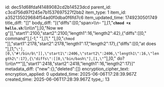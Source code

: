 id: dec51d68fdaf41489082cd2b14523dcd
parent_id: c3cd756d97f245e7b1537697527f2bb2
item_type: 1
item_id: a352135029684f54ad0f0dba0f6fd7c6
item_updated_time: 1749230501749
title_diff: "[]"
body_diff: "[{\"diffs\":[[0,\"span>\\\n- \"],[1,\"**`chmod +x hello.sh`:**\\\n\\\n\"],[0,\"Now we g\"]],\"start1\":2100,\"start2\":2100,\"length1\":16,\"length2\":42},{\"diffs\":[[0,\" command\"],[-1,\" \"],[1,\" \"],[0,\"`chmod` \"]],\"start1\":2178,\"start2\":2178,\"length1\":17,\"length2\":17},{\"diffs\":[[0,\"at does \"],[1,\"`\"],[0,\"#!/bin/b\"]],\"start1\":2406,\"start2\":2406,\"length1\":16,\"length2\":17},{\"diffs\":[[0,\"bin/bash\"],[1,\"`\"],[0,\" do?\\\n\\\n**\"]],\"start1\":2418,\"start2\":2418,\"length1\":16,\"length2\":17}]"
metadata_diff: {"new":{},"deleted":[]}
encryption_cipher_text: 
encryption_applied: 0
updated_time: 2025-06-06T17:28:39.967Z
created_time: 2025-06-06T17:28:39.967Z
type_: 13